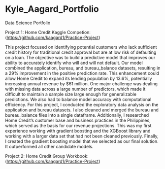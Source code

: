 # Kyle_Aagard_Portfolio
Data Science Portfolio

Project 1: Home Credit Kaggle Competion: (https://github.com/kaagard1/Practice-Project)

This project focused on identifying potential customers who lack sufficient credit history for traditional credit approval but are at low risk of defaulting on a loan. The objective was to build a predictive model that improves our ability to accurately identify who will and will not default. Our model combined the application, bureau, and bureau_balance datasets, resulting in a 29% improvement in the positive prediction rate. This enhancement could allow Home Credit to expand its lending population by 13.6%, potentially increasing annual revenue by $61 million. One major challenge was dealing with missing data across a large number of predictors, which made it difficult to maintain a sample size large enough for generalizable predictions. We also had to balance model accuracy with computational efficiency. For this project, I conducted the exploratory data analysis on the application and bureau datasets. I also cleaned and merged the bureau and bureau_balance files into a single dataframe. Additionally, I researched Home Credit’s customer base and business practices in the Philippines, which served as the basis for our revenue projections. This was my first experience working with gradient boosting and the XGBoost library and working with a larger data set that had not been cleaned previously. Finally, I created the gradient boosting model that we selected as our final solution. It outperformed all other candidate models.

Project 2: Home Credit Group Workbook: (https://github.com/kaagard1/Practice-Project)
